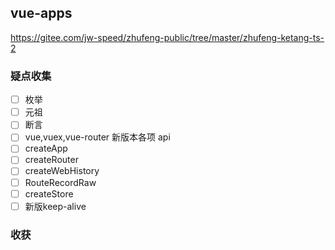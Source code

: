 ## vue-apps

https://gitee.com/jw-speed/zhufeng-public/tree/master/zhufeng-ketang-ts-2

### 疑点收集

- [ ] 枚举
- [ ] 元祖
- [ ] 断言
- [ ] vue,vuex,vue-router 新版本各项 api
- [ ] createApp
- [ ] createRouter
- [ ] createWebHistory
- [ ] RouteRecordRaw
- [ ] createStore
- [ ] 新版keep-alive

### 收获

